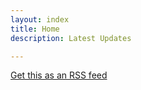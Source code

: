 ```yaml
---
layout: index
title: Home
description: Latest Updates

---
```


[Get this as an RSS feed](/feed.rss)

<!-- news_marker start -->

<!-- news_marker end -->
